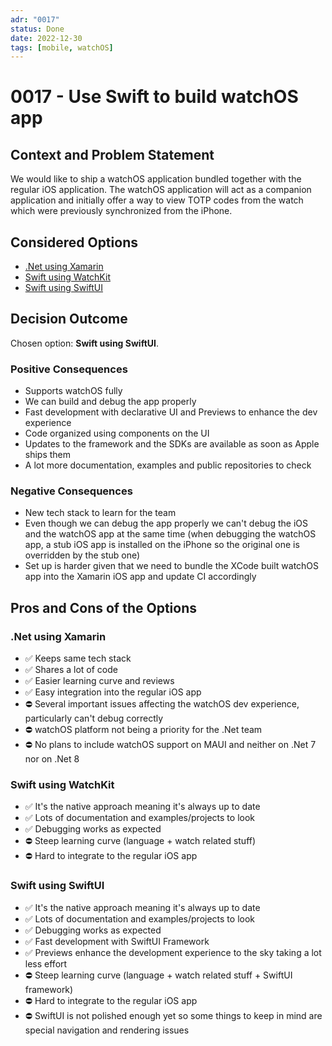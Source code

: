 ```yaml
---
adr: "0017"
status: Done
date: 2022-12-30
tags: [mobile, watchOS]
---
```


# 0017 - Use Swift to build watchOS app

<AdrTable frontMatter={frontMatter}></AdrTable>

## Context and Problem Statement

We would like to ship a watchOS application bundled together with the regular iOS application. The
watchOS application will act as a companion application and initially offer a way to view TOTP codes
from the watch which were previously synchronized from the iPhone.

## Considered Options

- [.Net using Xamarin](https://learn.microsoft.com/en-us/xamarin/ios/watchos/)
- [Swift using WatchKit](https://developer.apple.com/documentation/watchkit/)
- [Swift using SwiftUI](https://developer.apple.com/xcode/swiftui/)

## Decision Outcome

Chosen option: **Swift using SwiftUI**.

### Positive Consequences

- Supports watchOS fully
- We can build and debug the app properly
- Fast development with declarative UI and Previews to enhance the dev experience
- Code organized using components on the UI
- Updates to the framework and the SDKs are available as soon as Apple ships them
- A lot more documentation, examples and public repositories to check

### Negative Consequences

- New tech stack to learn for the team
- Even though we can debug the app properly we can't debug the iOS and the watchOS app at the same
  time (when debugging the watchOS app, a stub iOS app is installed on the iPhone so the original
  one is overridden by the stub one)
- Set up is harder given that we need to bundle the XCode built watchOS app into the Xamarin iOS app
  and update CI accordingly

## Pros and Cons of the Options

### .Net using Xamarin

- :white_check_mark: Keeps same tech stack
- :white_check_mark: Shares a lot of code
- :white_check_mark: Easier learning curve and reviews
- :white_check_mark: Easy integration into the regular iOS app
- :no_entry: Several important issues affecting the watchOS dev experience, particularly can't debug
  correctly
- :no_entry: watchOS platform not being a priority for the .Net team
- :no_entry: No plans to include watchOS support on MAUI and neither on .Net 7 nor on .Net 8

### Swift using WatchKit

- :white_check_mark: It's the native approach meaning it's always up to date
- :white_check_mark: Lots of documentation and examples/projects to look
- :white_check_mark: Debugging works as expected
- :no_entry: Steep learning curve (language + watch related stuff)
- :no_entry: Hard to integrate to the regular iOS app

### Swift using SwiftUI

- :white_check_mark: It's the native approach meaning it's always up to date
- :white_check_mark: Lots of documentation and examples/projects to look
- :white_check_mark: Debugging works as expected
- :white_check_mark: Fast development with SwiftUI Framework
- :white_check_mark: Previews enhance the development experience to the sky taking a lot less effort
- :no_entry: Steep learning curve (language + watch related stuff + SwiftUI framework)
- :no_entry: Hard to integrate to the regular iOS app
- :no_entry: SwiftUI is not polished enough yet so some things to keep in mind are special
  navigation and rendering issues

